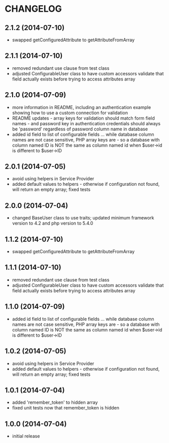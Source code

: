CHANGELOG
=========

2.1.2 (2014-07-10)
------------------

* swapped getConfiguredAttribute to getAttributeFromArray

2.1.1 (2014-07-10)
------------------

* removed redundant use clause from test class
* adjusted ConfigurableUser class to have custom accessors validate that field actually exists before trying to access
attributes array

2.1.0 (2014-07-09)
------------------

* more information in README, including an authentication example showing how to use a custom connection for validation
* README updates - array keys for validation should match form field names - and password key in authentication
credentials should always be 'password' regardless of password column name in database
* added id field to list of configurable fields ... while database column names are not case sensitive, PHP array keys
are - so a database with column named ID is NOT the same as column named id when $user->id is different to $user->ID

2.0.1 (2014-07-05)
------------------

* avoid using helpers in Service Provider
* added default values to helpers - otherwise if configuration not found, will return an empty array; fixed tests

2.0.0 (2014-07-04)
------------------

* changed BaseUser class to use traits; updated minimum framework version to 4.2 and php version to 5.4.0

1.1.2 (2014-07-10)
------------------

* swapped getConfiguredAttribute to getAttributeFromArray

1.1.1 (2014-07-10)
------------------

* removed redundant use clause from test class
* adjusted ConfigurableUser class to have custom accessors validate that field actually exists before trying to access
attributes array

1.1.0 (2014-07-09)
------------------

* added id field to list of configurable fields ... while database column names are not case sensitive, PHP array keys
are - so a database with column named ID is NOT the same as column named id when $user->id is different to $user->ID

1.0.2 (2014-07-05)
------------------

* avoid using helpers in Service Provider
* added default values to helpers - otherwise if configuration not found, will return an empty array; fixed tests

1.0.1 (2014-07-04)
------------------

* added 'remember_token' to hidden array
* fixed unit tests now that remember_token is hidden

1.0.0 (2014-07-04)
------------------

* initial release

